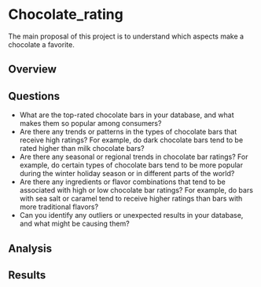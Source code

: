 # Chocolate_rating
The main proposal of this project is to understand which aspects make a chocolate a favorite.

## Overview 

## Questions 

- What are the top-rated chocolate bars in your database, and what makes them so popular among consumers?
- Are there any trends or patterns in the types of chocolate bars that receive high ratings? For example, do dark chocolate bars tend to be rated higher than milk chocolate bars?
- Are there any seasonal or regional trends in chocolate bar ratings? For example, do certain types of chocolate bars tend to be more popular during the winter holiday season or in different parts of the world?
- Are there any ingredients or flavor combinations that tend to be associated with high or low chocolate bar ratings? For example, do bars with sea salt or caramel tend to receive higher ratings than bars with more traditional flavors?
- Can you identify any outliers or unexpected results in your database, and what might be causing them?

## Analysis 

## Results 
